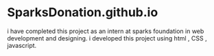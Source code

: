 # SparksDonation.github.io
i have completed this project as an intern at sparks foundation in web development and designing. i developed this project using html , CSS , javascript.
